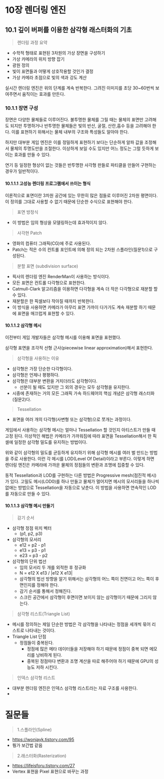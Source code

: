 # 10장 렌더링 엔진

## 10.1 깊이 버퍼를 이용한 삼각형 래스터화의 기초

> 렌더링 과정 요약

* 수학적 형태로 표현된 3차원의 가상 장면을 구성하기
* 가상 카메라의 위치 방향 잡기
* 광원 정의
* 빛이 표면들과 어떻게 상호작용할 것인가 결정
* 가상 카메라 초점으로 빛의 색과 강도 계산

실시간 렌더링 엔진은 위의 단계를 계속 반복한다. 그려진 이미지를 초당 30~60번씩 보여주면서 움직이는 효과를 만든다.

### 10.1.1 장면 구성

장면은 다양한 물체들로 이루어진다. 불투명한 물체를 그릴 때는 물체의 표면만 고려해도 되지만 투명하거나 반투명한 물체들은 빛의 반산, 굴절, 산란,흡수 등을 고려해야 한다. 이를 표현하기 위해서는 물체 내부의 구조와 특성들도 알아야 한다.

하지만 대부분 게임 엔진은 이를 정밀하게 표현하기 보다는 단순하게 알파 값을 조정해서 물체의 투명도만을 조절한다. 이상하게 보일 수도 있지만 어느 정도는 그럴 듯하게 보이는 효과를 만들 수 있다.

연기 등 일정한 형상이 없는 것들은 반투명한 사각형 판들로 파티클을 만들어 구현하는 경우가 일반적이다.

#### 10.1.1.1 고성능 렌더링 프로그램에서 쓰이는 형식

이론적으로 표면이란 3차원 공간에 있는 무한히 많은 점들로 이루어진 2차원 평면이다. 이 정의를 그대로 사용할 수 없기 때문에 단순한 수식으로 표현해야 한다.

> 표면 방정식
* 이 방법은 임의 형상을 모델링하는데 효과적이지 않다.

> 사각현 Patch
* 영화의 컴퓨터 그래픽(CG)에 주로 사용된다.
* Patch는 적은 수의 컨트롤 포인트에 의해 정의 되는 2차원 스플라인(질문1)으로 구성된다.

> 분할 표면 (subdivision surface)
* 픽사의 렌더링 엔진 RenderMan이 사용하는 방식이다.
* 모든 표면은 컨트롤 다각형으로 표현한다.
* Catmull-Clark 알고리즘을 이용하면 다각형을 계속 더 작은 다각형으로 재분할 할 수 있다.
* 재분할은 한 픽셀보다 작아질 때까지 반복한다.
* 이 방식을 사용하면 카메라가 아무리 표면 가까이 다가가도 계속 재분할 하기 때문에 표면을 매끄럽게 표현할 수 있다.

#### 10.1.1.2 삼각형 메시

이전부터 게임 개발자들은 삼각형 메시를 이용해 표면을 표현했다.

삼각형 표면을 조각적 선형 근사(piecewise linear approximation)해서 표현한다.

> 삼각형을 사용하는 이유
* 삼각형은 가장 단순한 다각형이다.
* 삼각형은 언제나 평평하다.
* 삼각형은 대부분 변환을 거치더라도 삼각형이다.
  * 선분이 될 때도 있지만 그 외의 경우는 모두 삼각형을 유지한다.
* 시중에 존재하는 거의 모든 그래픽 가속 하드웨어의 핵심 개념은 삼각형 래스터화(질문2)다.

> Tessellation
* 표면을 여러 개의 다각형(사변형 또는 삼각형)으로 쪼개는 과정이다.

게임에서 사용하는 삼각형 메시는 얼마나 Tessellation 할 것인지 아티스트가 만들 때 고정 된다. 이상적인 해법은 카메라가 가까워짐에 따라 표면을 Tessellation해서 한 픽셀에 일정한 삼각형 밀도를 유지하는 방법이다.

위와 같이 삼각형의 밀도를 균등하게 유지하기 위해 삼각형 메시를 여러 벌 만드는 방법을 주로 사용한다. 이런 각 메시를 LOD(Level Of Detail)이라고 부른다. 이렇게 하면 렌더링 엔진은 카메라에 가까운 물체의 정점들의 변환과 조명에 집중할 수 있다.

동적 Tessellation과 LOD를 구현하는 다른 방법은 Progressive mesh(점진적 메시)가 있다. 고밀도 메시(LOD0)를 하나 만들고 물체가 멀어지면 메시의 모서리들을 하나씩 없애는 방법으로 Tessellation을 자동으로 낮춘다. 이 방법을 사용하면 연속적인 LOD를 자동으로 만들 수 있다.

#### 10.1.1.3 삼각형 메시 만들기

> 감기 순서
* 삼각형 정점 위치 벡터
  * (p1, p2, p3)
* 삼각형의 모서리
  * e12 = p2 - p1
  * e13 = p3 - p1
  * e23 = p3 - p2
* 삼각형의 단위 법선
  * 임의 모서리 두 개를 외적한 후 정규화
  * N = e12 X e13 / |e12 X e13|
  * 삼각형의 법선 방향을 알기 위해서는 삼각형의 어느 쪽이 전면이고 어느 쪽이 후면인지를 정해야 한다.
  * 감기 순서를 통해서 정해진다.
  * 스크린 공간에서 삼각형이 후면이면 보이지 않는 삼각형이기 때문에 그리지 않는다.

> 삼각형 리스트(Triangle List)
* 메시를 정의하는 제일 단순한 방법은 각 삼각형을 나타내는 정점을 세개씩 묶어 리스트로 나타내는 것이다.
* Triangle List 단점
  * 정점들이 중복된다.
    * 정점에 많은 메타 데이터들을 저장해야 하기 때문에 정점이 중복 되면 메모리를 낭비하게 된다.
    * 중복된 정점마다 변환과 조명 계산을 따로 해주어야 하기 때문에 GPU의 성능도 저하 시킨다.
    
> 인덱스 삼각형 리스트
* 대부분 렌더링 엔진은 인덱스 삼각형 리스트라는 자료 구조를 사용한다.
* 


# 질문들
> 1.스플라인(Spline)
* https://wonjayk.tistory.com/95
* 뭥가 보간법 같음
> 2.래스터화(Rasterization)
* https://lifeisforu.tistory.com/27
* Vertex 표현을 Pixel 표현으로 바꾸는 과정
